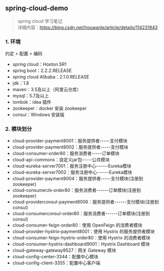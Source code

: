 ## spring-cloud-demo
> spring cloud 学习笔记  
> 详细内容：https://blog.csdn.net/houwanle/article/details/114231943

### 1. 环境
约定 > 配置 > 编码

- spring cloud：Hoxton.SR1
- spring boot：2.2.2.RELEASE
- spring cloud Alibaba：2.1.0.RELEASE
- jdk：1.8
- maven：3.5及以上（阿里云仓库）
- mysql：5.7及以上
- lombok：idea 插件
- zookeeper：docker 安装 zookeeper
- consul：Windows 安装版

### 2. 模块划分
- cloud-provider-payment8001：服务提供者-----支付模块
- cloud-provider-payment8002：服务提供者-----支付模块
- cloud-consumer-order80：服务消费者-----订单模块
- cloud-api-commons：自定义jar包-----公共模块
- cloud-eureka-server7001：服务注册中心------Eureka模块
- cloud-eureka-server7002：服务注册中心------Eureka模块
- cloud-provider-payment8004：服务提供者-----支付模块(注册到zookeeper)
- cloud-consumerzk-order80：服务消费者------订单模块(注册到zookeeper)
- cloud-providerconsul-payment8006：服务提供者------支付模块(注册到consul)
- cloud-consumerconsul-order80：服务消费者------订单模块(注册到consul)
- cloud-consumer-feign-order80：使用 OpenFeign 的消费者模块
- cloud-provider-hystrix-payment8001：使用 Hystrix 的服务提供者模块
- cloud-consumer-feign-hystrix-order80：使用 Hystrix 的消费者模块
- cloud-consumer-hystrix-dashboard9001：Hystrix Dashboard 模块
- cloud-gateway-gateway9527：网关 Gateway 模块
- cloud-config-center-3344：配置中心模块
- cloud-config-client-3355：配置中心客户端